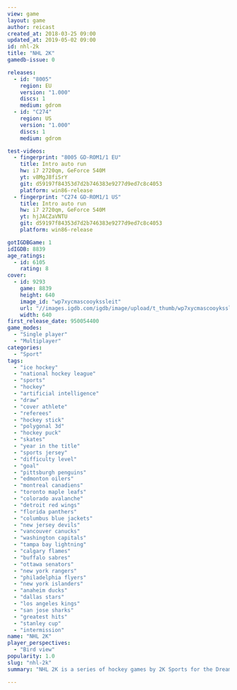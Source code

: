 ```yaml
---
view: game
layout: game
author: reicast
created_at: 2018-03-25 09:00
updated_at: 2019-05-02 09:00
id: nhl-2k
title: "NHL 2K"
gamedb-issue: 0

releases:
  - id: "8005"
    region: EU
    version: "1.000"
    discs: 1
    medium: gdrom
  - id: "C274"
    region: US
    version: "1.000"
    discs: 1
    medium: gdrom

test-videos:
  - fingerprint: "8005 GD-ROM1/1 EU"
    title: Intro auto run
    hw: i7 2720qm, GeForce 540M
    yt: v8MgJ8fiSrY
    git: d59197f84353d7d2b746383e9277d9ed7c8c4053
    platform: win86-release
  - fingerprint: "C274 GD-ROM1/1 US"
    title: Intro auto run
    hw: i7 2720qm, GeForce 540M
    yt: hjJACZaVNTU
    git: d59197f84353d7d2b746383e9277d9ed7c8c4053
    platform: win86-release

gotIGDBGame: 1
idIGDB: 8839
age_ratings:
  - id: 6105
    rating: 8
cover:
  - id: 9293
    game: 8839
    height: 640
    image_id: "wp7xycmascooykssleit"
    url: "//images.igdb.com/igdb/image/upload/t_thumb/wp7xycmascooykssleit.jpg"
    width: 640
first_release_date: 950054400
game_modes:
  - "Single player"
  - "Multiplayer"
categories:
  - "Sport"
tags:
  - "ice hockey"
  - "national hockey league"
  - "sports"
  - "hockey"
  - "artificial intelligence"
  - "draw"
  - "cover athlete"
  - "referees"
  - "hockey stick"
  - "polygonal 3d"
  - "hockey puck"
  - "skates"
  - "year in the title"
  - "sports jersey"
  - "difficulty level"
  - "goal"
  - "pittsburgh penguins"
  - "edmonton oilers"
  - "montreal canadiens"
  - "toronto maple leafs"
  - "colorado avalanche"
  - "detroit red wings"
  - "florida panthers"
  - "columbus blue jackets"
  - "new jersey devils"
  - "vancouver canucks"
  - "washington capitals"
  - "tampa bay lightning"
  - "calgary flames"
  - "buffalo sabres"
  - "ottawa senators"
  - "new york rangers"
  - "philadelphia flyers"
  - "new york islanders"
  - "anaheim ducks"
  - "dallas stars"
  - "los angeles kings"
  - "san jose sharks"
  - "greatest hits"
  - "stanley cup"
  - "intermission"
name: "NHL 2K"
player_perspectives:
  - "Bird view"
popularity: 1.0
slug: "nhl-2k"
summary: "NHL 2K is a series of hockey games by 2K Sports for the Dreamcast, PlayStation 2, Nintendo GameCube, Xbox, iPhone, Xbox 360, PlayStation 3, and the Wii. Initially discontinued after the release of NHL 2K11 in 2010, the brand was revived on mobile devices in 2014. The games are officially licensed from the National Hockey League and NHL Players Association. While its games were released on consoles, its main competition was EA Sports' NHL video games."

---
```

